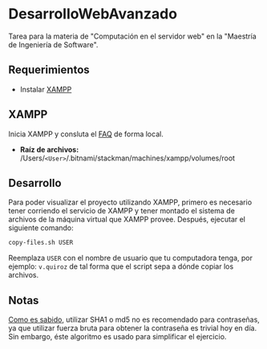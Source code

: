 # DesarrolloWebAvanzado
Tarea para la materia de "Computación en el servidor web" en la "Maestría de Ingeniería de
Software".

## Requerimientos

- Instalar [XAMPP](https://www.apachefriends.org/index.html)

## XAMPP

Inicia XAMPP y consluta el [FAQ](http://localhost:8080) de forma local.

- **Raíz de archivos:** /Users/`<User>`/.bitnami/stackman/machines/xampp/volumes/root


## Desarrollo

Para poder visualizar el proyecto utilizando XAMPP, primero es necesario tener corriendo el
servicio de XAMPP y tener montado el sistema de archivos de la máquina virtual que XAMPP provee.
Después, ejecutar el siguiente comando:

```sh
copy-files.sh USER
```

Reemplaza `USER` con el nombre de usuario que tu computadora tenga, por ejemplo: `v.quiroz` de tal
forma que el script sepa a dónde copiar los archivos.

## Notas

[Como es sabido](https://www.php.net/manual/en/faq.passwords.php#faq.passwords.fasthash), utilizar
SHA1 o md5 no es recomendado para contraseñas, ya que utilizar fuerza bruta para obtener la
contraseña es trivial hoy en día. Sin embargo, éste algoritmo es usado para simplificar el
ejercicio.

